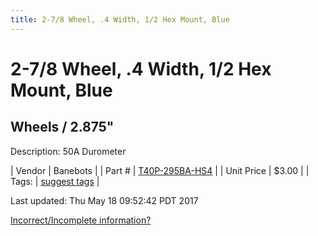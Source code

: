```yaml
---
title: 2-7/8 Wheel, .4 Width, 1/2 Hex Mount, Blue
---
```


# 2-7/8 Wheel, .4 Width, 1/2 Hex Mount, Blue
## Wheels / 2.875"
Description: 	50A Durometer 

| Vendor | Banebots | 
| Part # | [T40P-295BA-HS4](http://www.banebots.com/category/T40P-2875.html) | 
| Unit Price | $3.00 | 
| Tags: | [suggest tags](https://docs.google.com/forms/d/e/1FAIpQLSeWyY8v3RgOty-MyWmh9U0iivNYN_molChYyS-0U-o-kOAv_g/viewform) | 

Last updated: Thu May 18 09:52:42 PDT 2017

 [Incorrect/Incomplete information?](https://docs.google.com/forms/d/e/1FAIpQLSeWyY8v3RgOty-MyWmh9U0iivNYN_molChYyS-0U-o-kOAv_g/viewform)